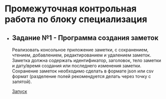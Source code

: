 # Промежуточная контрольная работа по блоку специализация

- ## Задание №1 - Программа создания заметок

    Реализовать консольное приложение заметки, с сохранением, чтением, добавлением, редактированием и удалением заметок.<br>
    Заметка должна содержать идентификатор, заголовок, тело заметки и дату/время создания или последнего изменения заметки.<br>
    Сохранение заметок необходимо сделать в формате json или csv формат (разделение полей рекомендуется делать через точку с запятой).<br>

    [Запуск](main.py)